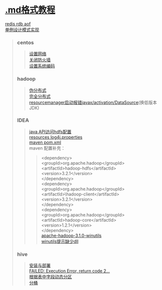 # [.md格式教程](https://blog.csdn.net/jdsjlzx/article/details/51772006)
[redis rdb aof](https://www.cnblogs.com/shizhengwen/p/9283973.html)<br/>
[单例设计模式实现](https://www.cnblogs.com/binaway/p/8889184.html)<br/>
>### centos<br/>
>>[设置网络](https://blog.csdn.net/akipa11/article/details/81414875)<br/>
>>[关闭防火墙](https://blog.csdn.net/ytangdigl/article/details/79796961)<br/>
>>[设置系统编码](https://blog.csdn.net/cvMat/article/details/88829577)<br/>
>### hadoop<br/>
>>[伪分布式](https://hadoop.apache.org/docs/stable/hadoop-project-dist/hadoop-common/SingleCluster.html)<br/>
>>[完全分布式](https://blog.csdn.net/qq_25542879/article/details/89554068)<br/>
>>[resourcemanager启动报错javax/activation/DataSource](https://issues.apache.org/jira/browse/HADOOP-14978)(换低版本JDK)<br/>
>### IDEA<br/>
>>[java API访问hdfs配置](https://www.jianshu.com/p/8e27e29d006d)<br/>
>>[resources log4j.properties](https://blog.csdn.net/qq_36055407/article/details/99702463)<br/>
>>[maven pom.xml](https://mvnrepository.com/artifact/org.apache.hadoop/hadoop-common/3.2.1)  <br/>
>>maven 配置补充：<br/>
>>>\<dependency\><br/>
>>>\<groupId>org.apache.hadoop\</groupId\><br/>
>>>\<artifactId\>hadoop-hdfs\</artifactId\><br/>
>>>\<version>3.2.1\</version\><br/>
>>>\</dependency\><br/>
>>>\<dependency\><br/>
>>>\<groupId\>org.apache.hadoop\</groupId\><br/>
>>>\<artifactId>\hadoop-client\</artifactId\><br/>
>>>\<version\>3.2.1\</version\><br/>
>>>\</dependency\><br/>
>>>\<dependency\><br/>
>>>\<groupId\>org.apache.hadoop\</groupId\><br/>
>>>\<artifactId\>hadoop-core\</artifactId\><br/>
>>>\<version\>1.2.1\</version\><br/>
>>>\</dependency\><br/>
>>[apache-hadoop-3.1.0-winutils](https://github.com/s911415/apache-hadoop-3.1.0-winutils)<br/>
>>[winutils提示缺少dll](https://blog.csdn.net/hdp134793/article/details/88088667)<br/>
>### hive</br>
>>[安装与部署](https://www.cnblogs.com/thisyan/p/9609497.html)</br>
>>[FAILED: Execution Error, return code 2...](https://blog.csdn.net/qq_26442553/article/details/80143559)</br>
>>[根据表中字段动态分区](https://www.cnblogs.com/jsnr-tdyd/p/9946788.html)</br>
>>[分桶](https://www.cnblogs.com/blogyuhan/p/9197976.html)</br>
